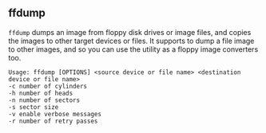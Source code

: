 ## ffdump

`ffdump` dumps an image from floppy disk drives or image files, and copies the images to other target devices or files. It supports to dump a file image to other images, and so you can use the utility as a floppy image converters too.

```
Usage: ffdump [OPTIONS] <source device or file name> <destination device or file name>
-c number of cylinders
-h number of heads
-n number of sectors
-s sector size
-v enable verbose messages
-r number of retry passes
```
